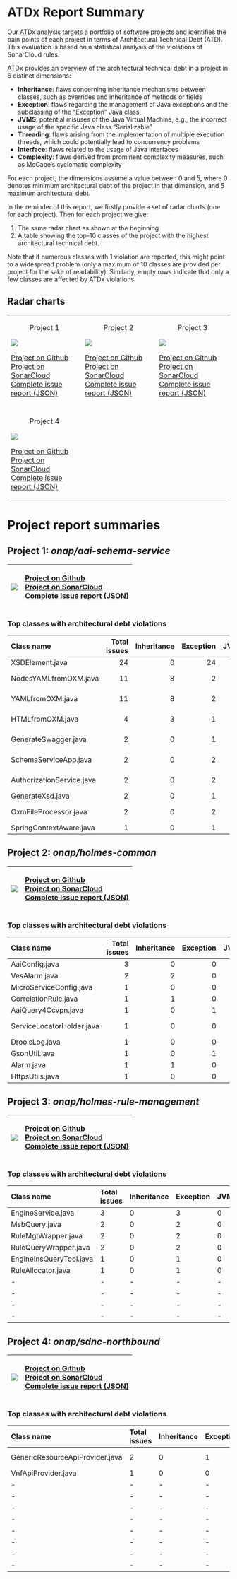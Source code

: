 # ATDx Report Summary
Our ATDx analysis targets a portfolio of software projects and identifies the pain points of each project in terms of Architectural Technical Debt (ATD). This evaluation is based on a statistical analysis of the violations of SonarCloud rules.

ATDx provides an overview of the architectural technical debt in a project  in 6 distinct dimensions:
* **Inheritance**: flaws concerning inheritance mechanisms between classes, such as overrides and inheritance of methods or fields
* **Exception**: flaws regarding the management of Java exceptions and the subclassing of the “Exception” Java class.
* **JVMS**: potential misuses of the Java Virtual Machine, e.g., the incorrect usage of the specific Java class “Serializable”
* **Threading**: flaws arising from the implementation of multiple execution threads, which could potentially lead to concurrency problems
* **Interface**: flaws related to the usage of Java interfaces
* **Complexity**: flaws derived from prominent complexity measures, such as McCabe’s cyclomatic complexity

For each project, the dimensions assume a value between 0 and 5, where 0 denotes minimum architectural debt of the project in that dimension, and 5 maximum architectural debt.

In the reminder of this report, we firstly provide a set of radar charts (one for each project). Then for each project we give:
1. The same radar chart as shown at the beginning
2. A table showing the top-10 classes of the project with the highest architectural technical debt.

Note that if numerous classes with 1 violation are reported, this might point to a widespread problem (only a maximum of 10 classes are provided per project for the sake of readability). Similarly, empty rows indicate that only a few classes are affected by ATDx violations.

## Radar charts
||||
|-|-|-|
|<p align="center">Project 1</p><img src="https://github.com/S2-group/ATDx_reports/blob/master/plots/onap_aai-schema-service.jpg"/> <p style="text-align:left">[Project on Github](https://github.com/onap/aai-schema-service) <br> [Project on SonarCloud ](https://sonarcloud.io/dashboard?id=onap_aai-schema-service) <br> [Complete issue report (JSON)](https://github.com/S2-group/ATDx_reports/blob/master/jsons/onap_aai-schema-service.json)</p>|<p align="center">Project 2</p><img src="https://github.com/S2-group/ATDx_reports/blob/master/plots/onap_holmes-common.jpg"/> <p style="text-align:left">[Project on Github](https://github.com/onap/holmes-common) <br> [Project on SonarCloud ](https://sonarcloud.io/dashboard?id=onap_holmes-common) <br> [Complete issue report (JSON)](https://github.com/S2-group/ATDx_reports/blob/master/jsons/onap_holmes-common.json)</p>|<p align="center">Project 3</p><img src="https://github.com/S2-group/ATDx_reports/blob/master/plots/onap_holmes-rule-management.jpg"/> <p style="text-align:left">[Project on Github](https://github.com/onap/holmes-rule-management) <br> [Project on SonarCloud ](https://sonarcloud.io/dashboard?id=onap_holmes-rule-management) <br> [Complete issue report (JSON)](https://github.com/S2-group/ATDx_reports/blob/master/jsons/onap_holmes-rule-management.json)</p>
 | |
|<p align="center">Project 4</p><img src="https://github.com/S2-group/ATDx_reports/blob/master/plots/onap_sdnc-northbound.jpg"/> <p style="text-align:left">[Project on Github](https://github.com/onap/sdnc-northbound) <br> [Project on SonarCloud ](https://sonarcloud.io/dashboard?id=onap_sdnc-northbound) <br> [Complete issue report (JSON)](https://github.com/S2-group/ATDx_reports/blob/master/jsons/onap_sdnc-northbound.json)</p>
# Project report summaries
## Project 1: _onap/aai-schema-service_
|<img src="https://github.com/S2-group/ATDx_reports/blob/master/plots/onap_aai-schema-service.jpg"/>|<p style="text-align:left">[Project on Github](https://github.com/onap/aai-schema-service) <br> [Project on SonarCloud ](https://sonarcloud.io/dashboard?id=onap_aai-schema-service) <br> [Complete issue report (JSON)](https://github.com/S2-group/ATDx_reports/blob/master/jsons/onap_aai-schema-service.json)</p>
|-|-|
### Top classes with architectural debt violations
| Class name                |   Total issues |   Inheritance |   Exception |   JVMS |   Interface |   Threading |   Complexity | Fully qualified class name                                                                    |
|:--------------------------|---------------:|--------------:|------------:|-------:|------------:|------------:|-------------:|:----------------------------------------------------------------------------------------------|
| XSDElement.java           |             24 |             0 |          24 |      0 |           0 |           0 |            0 | aai-schema-gen/src/main/java/org/onap/aai/schemagen/genxsd/XSDElement.java                    |
| NodesYAMLfromOXM.java     |             11 |             8 |           2 |      0 |           1 |           0 |            0 | aai-schema-gen/src/main/java/org/onap/aai/schemagen/genxsd/NodesYAMLfromOXM.java              |
| YAMLfromOXM.java          |             11 |             8 |           2 |      0 |           1 |           0 |            0 | aai-schema-gen/src/main/java/org/onap/aai/schemagen/genxsd/YAMLfromOXM.java                   |
| HTMLfromOXM.java          |              4 |             3 |           1 |      0 |           0 |           0 |            0 | aai-schema-gen/src/main/java/org/onap/aai/schemagen/genxsd/HTMLfromOXM.java                   |
| GenerateSwagger.java      |              2 |             0 |           1 |      0 |           1 |           0 |            0 | aai-schema-gen/src/main/java/org/onap/aai/schemagen/swagger/GenerateSwagger.java              |
| SchemaServiceApp.java     |              2 |             0 |           2 |      0 |           0 |           0 |            0 | aai-schema-service/src/main/java/org/onap/aai/schemaservice/SchemaServiceApp.java             |
| AuthorizationService.java |              2 |             0 |           2 |      0 |           0 |           0 |            0 | aai-schema-service/src/main/java/org/onap/aai/schemaservice/service/AuthorizationService.java |
| GenerateXsd.java          |              2 |             0 |           1 |      0 |           1 |           0 |            0 | aai-schema-gen/src/main/java/org/onap/aai/schemagen/GenerateXsd.java                          |
| OxmFileProcessor.java     |              2 |             0 |           2 |      0 |           0 |           0 |            0 | aai-schema-gen/src/main/java/org/onap/aai/schemagen/genxsd/OxmFileProcessor.java              |
| SpringContextAware.java   |              1 |             0 |           1 |      0 |           0 |           0 |            0 | aai-schema-gen/src/main/java/org/onap/aai/schemagen/SpringContextAware.java                   |

## Project 2: _onap/holmes-common_
|<img src="https://github.com/S2-group/ATDx_reports/blob/master/plots/onap_holmes-common.jpg"/>|<p style="text-align:left">[Project on Github](https://github.com/onap/holmes-common) <br> [Project on SonarCloud ](https://sonarcloud.io/dashboard?id=onap_holmes-common) <br> [Complete issue report (JSON)](https://github.com/S2-group/ATDx_reports/blob/master/jsons/onap_holmes-common.json)</p>
|-|-|
### Top classes with architectural debt violations
| Class name                |   Total issues |   Inheritance |   Exception |   JVMS |   Interface |   Threading |   Complexity | Fully qualified class name                                                                         |
|:--------------------------|---------------:|--------------:|------------:|-------:|------------:|------------:|-------------:|:---------------------------------------------------------------------------------------------------|
| AaiConfig.java            |              3 |             0 |           0 |      0 |           3 |           0 |            0 | holmes-actions/src/main/java/org/onap/holmes/common/aai/config/AaiConfig.java                      |
| VesAlarm.java             |              2 |             2 |           0 |      0 |           0 |           0 |            0 | holmes-actions/src/main/java/org/onap/holmes/common/api/stat/VesAlarm.java                         |
| MicroServiceConfig.java   |              1 |             0 |           0 |      0 |           1 |           0 |            0 | holmes-actions/src/main/java/org/onap/holmes/common/config/MicroServiceConfig.java                 |
| CorrelationRule.java      |              1 |             1 |           0 |      0 |           0 |           0 |            0 | holmes-actions/src/main/java/org/onap/holmes/common/api/entity/CorrelationRule.java                |
| AaiQuery4Ccvpn.java       |              1 |             0 |           1 |      0 |           0 |           0 |            0 | holmes-actions/src/main/java/org/onap/holmes/common/aai/AaiQuery4Ccvpn.java                        |
| ServiceLocatorHolder.java |              1 |             0 |           0 |      0 |           1 |           0 |            0 | holmes-actions/src/main/java/org/onap/holmes/common/dropwizard/ioc/utils/ServiceLocatorHolder.java |
| DroolsLog.java            |              1 |             0 |           0 |      0 |           1 |           0 |            0 | holmes-actions/src/main/java/org/onap/holmes/common/utils/DroolsLog.java                           |
| GsonUtil.java             |              1 |             0 |           1 |      0 |           0 |           0 |            0 | holmes-actions/src/main/java/org/onap/holmes/common/utils/GsonUtil.java                            |
| Alarm.java                |              1 |             1 |           0 |      0 |           0 |           0 |            0 | holmes-actions/src/main/java/org/onap/holmes/common/api/stat/Alarm.java                            |
| HttpsUtils.java           |              1 |             0 |           0 |      0 |           1 |           0 |            0 | holmes-actions/src/main/java/org/onap/holmes/common/utils/HttpsUtils.java                          |

## Project 3: _onap/holmes-rule-management_
|<img src="https://github.com/S2-group/ATDx_reports/blob/master/plots/onap_holmes-rule-management.jpg"/>|<p style="text-align:left">[Project on Github](https://github.com/onap/holmes-rule-management) <br> [Project on SonarCloud ](https://sonarcloud.io/dashboard?id=onap_holmes-rule-management) <br> [Complete issue report (JSON)](https://github.com/S2-group/ATDx_reports/blob/master/jsons/onap_holmes-rule-management.json)</p>
|-|-|
### Top classes with architectural debt violations
| Class name              | Total issues   | Inheritance   | Exception   | JVMS   | Interface   | Threading   | Complexity   | Fully qualified class name                                                       |
|:------------------------|:---------------|:--------------|:------------|:-------|:------------|:------------|:-------------|:---------------------------------------------------------------------------------|
| EngineService.java      | 3              | 0             | 3           | 0      | 0           | 0           | 0            | rulemgt/src/main/java/org/onap/holmes/rulemgt/bolt/enginebolt/EngineService.java |
| MsbQuery.java           | 2              | 0             | 2           | 0      | 0           | 0           | 0            | rulemgt/src/main/java/org/onap/holmes/rulemgt/msb/MsbQuery.java                  |
| RuleMgtWrapper.java     | 2              | 0             | 2           | 0      | 0           | 0           | 0            | rulemgt/src/main/java/org/onap/holmes/rulemgt/wrapper/RuleMgtWrapper.java        |
| RuleQueryWrapper.java   | 2              | 0             | 2           | 0      | 0           | 0           | 0            | rulemgt/src/main/java/org/onap/holmes/rulemgt/wrapper/RuleQueryWrapper.java      |
| EngineInsQueryTool.java | 1              | 0             | 1           | 0      | 0           | 0           | 0            | rulemgt/src/main/java/org/onap/holmes/rulemgt/msb/EngineInsQueryTool.java        |
| RuleAllocator.java      | 1              | 0             | 1           | 0      | 0           | 0           | 0            | rulemgt/src/main/java/org/onap/holmes/rulemgt/send/RuleAllocator.java            |
| -                       | -              | -             | -           | -      | -           | -           | -            | -                                                                                |
| -                       | -              | -             | -           | -      | -           | -           | -            | -                                                                                |
| -                       | -              | -             | -           | -      | -           | -           | -            | -                                                                                |
| -                       | -              | -             | -           | -      | -           | -           | -            | -                                                                                |

## Project 4: _onap/sdnc-northbound_
|<img src="https://github.com/S2-group/ATDx_reports/blob/master/plots/onap_sdnc-northbound.jpg"/>|<p style="text-align:left">[Project on Github](https://github.com/onap/sdnc-northbound) <br> [Project on SonarCloud ](https://sonarcloud.io/dashboard?id=onap_sdnc-northbound) <br> [Complete issue report (JSON)](https://github.com/S2-group/ATDx_reports/blob/master/jsons/onap_sdnc-northbound.json)</p>
|-|-|
### Top classes with architectural debt violations
| Class name                      | Total issues   | Inheritance   | Exception   | JVMS   | Interface   | Threading   | Complexity   | Fully qualified class name                                                                           |
|:--------------------------------|:---------------|:--------------|:------------|:-------|:------------|:------------|:-------------|:-----------------------------------------------------------------------------------------------------|
| GenericResourceApiProvider.java | 2              | 0             | 1           | 0      | 0           | 1           | 0            | generic-resource-api/provider/src/main/java/org/onap/sdnc/northbound/GenericResourceApiProvider.java |
| VnfApiProvider.java             | 1              | 0             | 0           | 0      | 0           | 1           | 0            | vnfapi/provider/src/main/java/org/onap/sdnc/vnfapi/VnfApiProvider.java                               |
| -                               | -              | -             | -           | -      | -           | -           | -            | -                                                                                                    |
| -                               | -              | -             | -           | -      | -           | -           | -            | -                                                                                                    |
| -                               | -              | -             | -           | -      | -           | -           | -            | -                                                                                                    |
| -                               | -              | -             | -           | -      | -           | -           | -            | -                                                                                                    |
| -                               | -              | -             | -           | -      | -           | -           | -            | -                                                                                                    |
| -                               | -              | -             | -           | -      | -           | -           | -            | -                                                                                                    |
| -                               | -              | -             | -           | -      | -           | -           | -            | -                                                                                                    |
| -                               | -              | -             | -           | -      | -           | -           | -            | -                                                                                                    |

